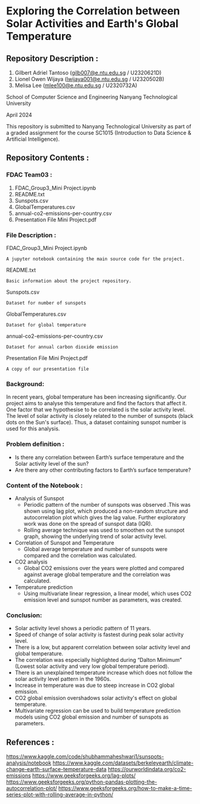 # Exploring the Correlation between Solar Activities and Earth's Global Temperature

## Repository Description : 
1. Gilbert Adriel Tantoso (gilb007@e.ntu.edu.sg / U2320621D)
2. Lionel Owen Wijaya (lwijaya001@e.ntu.edu.sg / U2320502B)
3. Melisa Lee (mlee100@e.ntu.edu.sg / U2320732A)

School of Computer Science and Engineering
Nanyang Technological University

April 2024

This repository is submitted to Nanyang Technological University as part of a graded assignment for the course SC1015 (Introduction to Data Science & Artificial Intelligence).

## Repository Contents : 

### FDAC Team03 : 
1. FDAC_Group3_Mini Project.ipynb
2. README.txt
3. Sunspots.csv
4. GlobalTemperatures.csv
5. annual-co2-emissions-per-country.csv
6. Presentation File Mini Project.pdf

### File Description : 
FDAC_Group3_Mini Project.ipynb

	A jupyter notebook containing the main source code for the project. 
 
README.txt

	Basic information about the project repository.
 
Sunspots.csv

	Dataset for number of sunspots
 
GlobalTemperatures.csv

	Dataset for global temperature
 
annual-co2-emissions-per-country.csv

	Dataset for annual carbon dioxide emission
 
Presentation File Mini Project.pdf

	A copy of our presentation file
### Background:
In recent years, global temperature has been increasing significantly. Our project aims to analyse this temperature and find the factors that affect it. One factor that we hypothesise to be correlated is the solar activity level. The level of solar activity is closely related to the number of sunspots (black dots on the Sun's surface). Thus, a dataset containing sunspot number is used for this analysis.

### Problem definition :
* Is there any correlation between Earth’s surface temperature and the Solar activity level of the sun?
* Are there any other contributing factors to Earth’s surface temperature?
  
### Content of the Notebook :
* Analysis of Sunspot
   * Periodic pattern of the number of sunspots was observed .This was shown using lag plot, which produced a non-random structure and autocorrelation plot which gives the lag value. Further exploratory work was done on the spread of sunspot data (IQR).
   * Rolling average technique was used to smoothen out the sunspot graph, showing the underlying trend of solar activity level.
* Correlation of Sunspot and Temperature
   * Global average temperature and number of sunspots were compared and the correlation was calculated.
* CO2 analysis
   * Global CO2 emissions over the years were plotted and compared against average global temperature and the correlation was calculated.
* Temperature prediction
   * Using multivariate linear regression, a linear model, which uses CO2 emission level and sunspot number as parameters, was created.

### Conclusion:
* Solar activity level shows a periodic pattern of 11 years.
* Speed of change of solar activity is fastest during peak solar activity level.
* There is a low, but apparent correlation between solar activity level and global temperature.
* The correlation was especially highlighted during “Dalton Minimum” (Lowest solar activity and very low global temperature period).
* There is an unexplained temperature increase which does not follow the solar activity level pattern in the 1960s.
* Increase in temperature was due to steep increase in CO2 global emission.
* CO2 global emission overshadows solar activity's effect on global temperature.
* Multivariate regression can be used to build temperature prediction models using CO2 global emission and number of sunspots as parameters.

 
## References :

https://www.kaggle.com/code/shubhammaheshwari1/sunspots-analysis/notebook
https://www.kaggle.com/datasets/berkeleyearth/climate-change-earth-surface-temperature-data
https://ourworldindata.org/co2-emissions
https://www.geeksforgeeks.org/lag-plots/
https://www.geeksforgeeks.org/python-pandas-plotting-the-autocorrelation-plot/
https://www.geeksforgeeks.org/how-to-make-a-time-series-plot-with-rolling-average-in-python/

